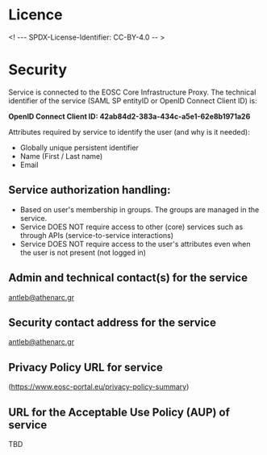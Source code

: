 # Licence

<! --- SPDX-License-Identifier: CC-BY-4.0  -- >

# Security

Service is connected to the EOSC Core Infrastructure Proxy. The technical identifier of the service (SAML SP entityID or OpenID Connect Client ID) is: 

**OpenID Connect Client ID: 42ab84d2-383a-434c-a5e1-62e8b1971a26**

Attributes  required by  service to identify the user (and why is it needed):

* Globally unique persistent identifier
* Name (First / Last name)
* Email

## Service authorization handling:

* Based on user's membership in groups. The groups are managed in the service. 
* Service DOES NOT require access to other (core) services such as through APIs (service-to-service interactions)
* Service DOES NOT require access to the user's attributes even when the user is not present (not logged in)

## Admin and technical contact(s) for the service

antleb@athenarc.gr

## Security contact address for the service

antleb@athenarc.gr

## Privacy Policy URL for service

(https://www.eosc-portal.eu/privacy-policy-summary)

## URL for the Acceptable Use Policy (AUP) of service

TBD